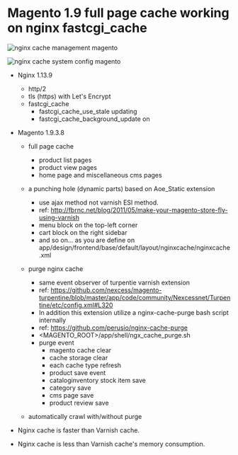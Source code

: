 # Magento 1.9 full page cache working on nginx fastcgi_cache

![nginx cache management magento](https://i.imgur.com/Ez0Z6l0.png)

![nginx cache system config magento](https://i.imgur.com/8BtrgvW.png)

- Nginx 1.13.9

    - http/2
    - tls (https) with Let's Encrypt
    - fastcgi_cache
        - fastcgi_cache_use_stale updating
        - fastcgi_cache_background_update on

- Magento 1.9.3.8

    - full page cache
        - product list pages
        - product view pages
        - home page and miscellaneous cms pages

    - a punching hole (dynamic parts) based on Aoe_Static extension
        - use ajax method not varnish ESI method.
        - ref: http://fbrnc.net/blog/2011/05/make-your-magento-store-fly-using-varnish
        - menu block on the top-left corner
        - cart block on the right sidebar
        - and so on... as you are define on app/design/frontend/base/default/layout/nginxcache/nginxcache.xml

    - purge nginx cache
        - same event observer of turpentie varnish extension
        - ref: https://github.com/nexcess/magento-turpentine/blob/master/app/code/community/Nexcessnet/Turpentine/etc/config.xml#L320
        - In addition this extension utilize a nginx-cache-purge bash script internally
        - ref: https://github.com/perusio/nginx-cache-purge
        - <MAGENTO_ROOT>/app/shell/ngx_cache_purge.sh
        - purge event
            - magento cache clear
            - cache storage clear
            - each cache type refresh
            - product save event
            - cataloginventory stock item save
            - category save
            - cms page save
            - product review save

    - automatically crawl with/without purge

- Nginx cache is faster than Varnish cache.
- Nginx cache is less than Varnish cache's memory consumption.
